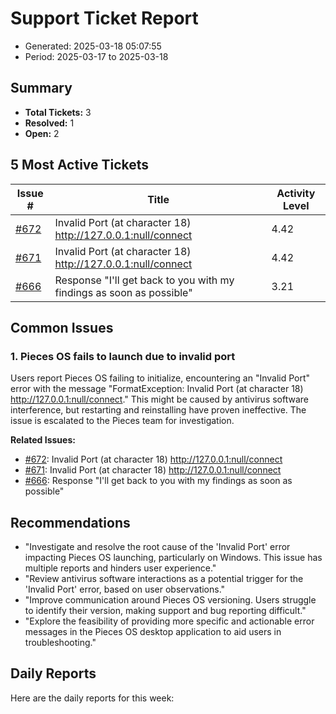 # Support Ticket Report
- Generated: 2025-03-18 05:07:55
- Period: 2025-03-17 to 2025-03-18

## Summary
- **Total Tickets:** 3
- **Resolved:** 1
- **Open:** 2

## 5 Most Active Tickets
| Issue # | Title | Activity Level |
|---------|-------|----------------|
| [#672](https://github.com/pieces-app/support/issues/672) | Invalid Port (at character 18) http://127.0.0.1:null/connect | 4.42 |
| [#671](https://github.com/pieces-app/support/issues/671) | Invalid Port (at character 18) http://127.0.0.1:null/connect | 4.42 |
| [#666](https://github.com/pieces-app/support/issues/666) | Response "I'll get back to you with my findings as soon as possible" | 3.21 |

## Common Issues
### 1. Pieces OS fails to launch due to invalid port
Users report Pieces OS failing to initialize, encountering an "Invalid Port" error with the message "FormatException: Invalid Port (at character 18) http://127.0.0.1:null/connect." This might be caused by antivirus software interference, but restarting and reinstalling have proven ineffective.  The issue is escalated to the Pieces team for investigation.

**Related Issues:**
- [#672](https://github.com/pieces-app/support/issues/672): Invalid Port (at character 18) http://127.0.0.1:null/connect
- [#671](https://github.com/pieces-app/support/issues/671): Invalid Port (at character 18) http://127.0.0.1:null/connect
- [#666](https://github.com/pieces-app/support/issues/666): Response "I'll get back to you with my findings as soon as possible"


## Recommendations
- "Investigate and resolve the root cause of the 'Invalid Port' error impacting Pieces OS launching, particularly on Windows. This issue has multiple reports and hinders user experience."
- "Review antivirus software interactions as a potential trigger for the 'Invalid Port' error, based on user observations."
- "Improve communication around Pieces OS versioning. Users struggle to identify their version, making support and bug reporting difficult."
- "Explore the feasibility of providing more specific and actionable error messages in the Pieces OS desktop application to aid users in troubleshooting."

## Daily Reports
Here are the daily reports for this week:


